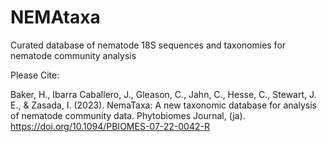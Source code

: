 # NEMAtaxa
Curated database of nematode 18S sequences and taxonomies for nematode community analysis

Please Cite:

Baker, H., Ibarra Caballero, J., Gleason, C., Jahn, C., Hesse, C., Stewart, J. E., & Zasada, I. (2023). NemaTaxa: A new taxonomic database for analysis of nematode community data. Phytobiomes Journal, (ja).
https://doi.org/10.1094/PBIOMES-07-22-0042-R

